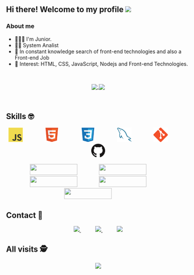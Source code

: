 ## Hi there! Welcome to my profile <img src="https://raw.githubusercontent.com/iampavangandhi/iampavangandhi/master/gifs/Hi.gif" width="30px"></h2>

### About me

- 🙋🏻‍♂️ I'm Junior.
- 👨‍💻 System Analist
- 🌱 In constant knowledge search of front-end technologies and also a Front-end Job
- 💙 Interest: HTML, CSS, JavaScript, Nodejs and Front-end Technologies.

<p> &nbsp;&nbsp;&nbsp;&nbsp;&nbsp;&nbsp;&nbsp;&nbsp;&nbsp;&nbsp;&nbsp;&nbsp;&nbsp; </p>

<p align="center">
  <a href="https://github.com/anuraghazra/github-readme-stats">
    <img
      align="center"
      height="135"
      src="https://github-readme-stats.vercel.app/api/top-langs/?username=Jpdsj&layout=compact"
    />
  </a>
  <a href="https://github.com/anuraghazra/github-readme-stats">
    <img
      align="center"
      height="135"
      src="https://github-readme-stats.vercel.app/api?username=Jpdsj&count_private=true&show_icons=true&custom_title=Github%20Status&hide=issues"
    />
  </a>
</p>

<p> &nbsp;&nbsp;&nbsp;&nbsp;&nbsp;&nbsp;&nbsp;&nbsp;&nbsp;&nbsp;&nbsp;&nbsp;&nbsp; </p>

## Skills :nerd_face:
<p align="center">
    <img height="40" src="https://raw.githubusercontent.com/devicons/devicon/master/icons/javascript/javascript-original.svg">
    &nbsp;&nbsp;&nbsp;&nbsp;&nbsp;&nbsp;&nbsp;&nbsp;&nbsp;&nbsp;&nbsp;&nbsp;&nbsp;
    <img height="40" src="https://raw.githubusercontent.com/devicons/devicon/master/icons/html5/html5-original.svg">
    &nbsp;&nbsp;&nbsp;&nbsp;&nbsp;&nbsp;&nbsp;&nbsp;&nbsp;&nbsp;&nbsp;&nbsp;&nbsp;
    <img height="40" src="https://raw.githubusercontent.com/devicons/devicon/master/icons/css3/css3-original.svg">
    &nbsp;&nbsp;&nbsp;&nbsp;&nbsp;&nbsp;&nbsp;&nbsp;&nbsp;&nbsp;&nbsp;&nbsp;&nbsp;
    <img height="40" src="https://raw.githubusercontent.com/devicons/devicon/master/icons/mysql/mysql-original.svg">
     &nbsp;&nbsp;&nbsp;&nbsp;&nbsp;&nbsp;&nbsp;&nbsp;&nbsp;&nbsp;&nbsp;&nbsp;&nbsp;
    <img height="40" src="https://raw.githubusercontent.com/devicons/devicon/master/icons/git/git-original.svg">
    &nbsp;&nbsp;&nbsp;&nbsp;&nbsp;&nbsp;&nbsp;&nbsp;&nbsp;&nbsp;&nbsp;&nbsp;&nbsp;
    <img height="40" src="https://raw.githubusercontent.com/devicons/devicon/master/icons/github/github-original.svg">
</p>
<p align="center">
    <img height="30" width="130" src="https://img.shields.io/badge/Microsoft%20SQL%20Sever-CC2927?style=for-the-badge&logo=microsoft%20sql%20server&logoColor=white">
     &nbsp;&nbsp;&nbsp;&nbsp;&nbsp;&nbsp;&nbsp;&nbsp;&nbsp;&nbsp;&nbsp;&nbsp;&nbsp;
    <img height="30" width="130" src="https://img.shields.io/badge/Node.js-339933?style=for-the-badge&logo=nodedotjs&logoColor=white">
     &nbsp;&nbsp;&nbsp;&nbsp;&nbsp;&nbsp;&nbsp;&nbsp;&nbsp;&nbsp;&nbsp;&nbsp;&nbsp;
    <img height="30" width="130" src="https://img.shields.io/badge/PowerBI-F2C811?style=for-the-badge&logo=Power%20BI&logoColor=white">
     &nbsp;&nbsp;&nbsp;&nbsp;&nbsp;&nbsp;&nbsp;&nbsp;&nbsp;&nbsp;&nbsp;&nbsp;&nbsp;
    <img height="30" width="130" src="https://img.shields.io/badge/Amazon_AWS-232F3E?style=for-the-badge&logo=amazon-aws&logoColor=white">
     &nbsp;&nbsp;&nbsp;&nbsp;&nbsp;&nbsp;&nbsp;&nbsp;&nbsp;&nbsp;&nbsp;&nbsp;&nbsp;
    <img height="30" width="130" src="https://img.shields.io/badge/Bootstrap-563D7C?style=for-the-badge&logo=bootstrap&logoColor=white">
     &nbsp;&nbsp;&nbsp;&nbsp;&nbsp;&nbsp;&nbsp;&nbsp;&nbsp;&nbsp;&nbsp;&nbsp;&nbsp;
</p>

## Contact :iphone:

<p align="center">
    <a href="https://github.com/Jpdsj">
        <img  src="https://img.shields.io/badge/github-%23100000.svg?&style=for-the-badge&logo=github&logoColor=white&link=mailto:https://github.com/Jpdsj">
    </a>
    &nbsp;&nbsp;&nbsp;&nbsp;&nbsp;&nbsp;&nbsp;&nbsp;&nbsp;
    <a href="mailto:junior.pires.santos@gmail.com">
        <img src="https://img.shields.io/badge/gmail-D14836?&style=for-the-badge&logo=gmail&logoColor=white&link=mailto:junior.pires.santos@gmail.com">
    </a>
    &nbsp;&nbsp;&nbsp;&nbsp;&nbsp;&nbsp;&nbsp;&nbsp;&nbsp;
    <a href="https://www.linkedin.com/in/jairpires">
        <img src="https://img.shields.io/badge/linkedin-%230077B5.svg?&style=for-the-badge&logo=linkedin&logoColor=white&link=mailto:https://www.linkedin.com/in/jairpires/">
    </a>
</p>

<p align="center"> 

 ## All visits :detective: <br>
 <p align="center"> 
   <img alingn="center" src="https://profile-counter.glitch.me/Jpdsj/count.svg" />
 </p>

</p>
